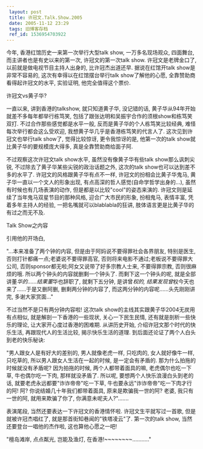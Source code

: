 ```yaml
---
 layout: post
 title: 许冠文.Talk.Show.2005
 date: 2005-11-12 23:29
 tags: 旧博客存档
 ref_id: 1536954703922
---
```

今年, 香港红馆历史一来第一次举行大型talk show, 一万多名现场观众, 四面舞台, 而主讲者也是有史以来的第一次, 许冠文的第一次talk
show. 许冠文是老牌金口了, 以前就是做电视节目主持人出身的, 比许冠杰出道还早. 据说在红馆开talk show是非常不容易的,
这次有幸得以在红馆摆台举行talk show了解他的心愿, 全靠赞助商看得起许冠文的水平, 实验证明, 他完全值得这个票价.



许冠文vs黄子华?

一直以来, 讲到香港的talkshow, 就只知道黄子华, 没记错的话, 黄子华从94年开始就差不多每年都举行栋笃笑,
包括了跟张达明和吴振宇合作的须根show和栋笃笑双打. 不过合作那些感觉都是水平一般, 反而是黄子华的个人栋笃笑比较经典, 难怪每次举行都会这么受欢迎,
我想黄子华几乎是香港栋笃笑的代言人了. 这次见到许冠文也举行talk show了, 觉得比较惊讶, 更令我惊讶的是, 他第一次的talk
show就比黄子华的要规模庞大得多, 真是全靠赞助商给面子阿.



不过观察这次许冠文talk show水平, 虽然没有像黄子华有些talk show那么讽刺尖锐, 不过除去了黄子华某些尖锐的政治话题之外, 这次的talk
show也可以达到差不多的水平了. 许冠文的风格跟黄子华有点不一样, 许冠文的扮相会比黄子华鬼马, 黄子华一直以一个文人的形象出现,
有点高深的哲人感觉(自命学哲学出身的...), 虽然有时候也有几场表演的动作, 但是都是以比较"cool"的姿态来演的.
许冠文则是延续了当年鬼马双星节目的那种风格, 迎合广大市民的形象, 扮相鬼马, 表情丰富, 凭着多年主持人的经验, 一把名嘴就可以blablabla的狂讲,
肢体语言更是比黄子华的有过之而无不及.



Talk Show之内容

引用他的开场白,

"...本来准备了两个钟的内容, 但是由于阿妈说不要得罪社会各界朋友, 特别是医生, 否则打针都痛一点;老婆说不要得罪高官,
否则将来电影不通过;老板说不要得罪大公司, 否则sponsor都无啦;阿女又说带了好多宗教人士来, 不要得罪宗教, 否则很麻烦的哦.
所以两个钟头的内容就删剩一个钟头了. 而剩下这一个钟头的呢, 就是全部讲董*华的......结果董*华也辞职了, 就剩下五分钟, 是讲曾*权的,
结果发现曾*权今天也来了......于是又删阿删, 删剩两分钟的内容了, 而这两分钟的内容呢......头先刚刚讲完, 多谢大家赏面..."



不过当然不是只有两分钟内容啦! 这次talk show的主线其实跟黄子华2004无炭用有点相似, 就是解剖一下香港的一些现状, 关心一下民生民情,
还有就是剖析一些快乐的理论, 让大家开心度过香港的困难期. 从讲历史开始, 介绍许冠文那个时代的快乐生活, 再跟现代人的生活比较, 揭示快乐生活的道理.
到后面还论证了两个人白头到老的快乐秘诀:

"男人跟女人是有好大的差别的, 男人就像老虎一样, 只吃肉的, 女人就好像牛一样, 只吃草的, 所以男人跟女人生活在一起的时候, 是一定会有矛盾的.
那为什么拍拖的时候就没有矛盾呢? 因为拍拖的时候, 两个人都带着面具的嘛, 老虎偶尔也吃一下草, 牛也偶尔吃一下肉, 那样就没矛盾了. 所以呢,
要想两个人快乐浪漫白头到老的话, 就要老虎永远都要"诈诈帝帝"吃一下草, 牛也要永远"诈诈帝帝"吃一下肉才行的阿! 阿? 你说结婚几十年我们都带着面具,
原来是欺骗我一世的阿? 老婆, 我只有一世的阿, 就用来欺骗了你了, 你满意未呢夫人?".......



表演尾段, 当然还要表达一下许冠文的香港情怀啦. 许冠文生平就写过一首歌, 但是就被许冠杰唱红了, 就是那首街知巷闻的"铁塔凌云"了. 第一次的talk
show, 当然还要登台一唱他的杰作啦, 这也算他心愿之一吧!

"檀岛滩岸, 点点粼光, 岂能及渔灯, 在香港!~~~~~~~~..........."

